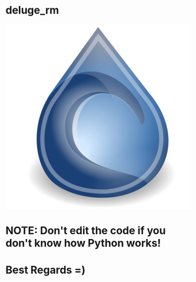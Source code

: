 # deluge_rm
![](https://github.com/nu11secur1ty/deluge_rm/blob/master/2000px-Deluge-Logo.svg.png)
# NOTE: Don't edit the code if you don't know how Python works!
# Best Regards =)
